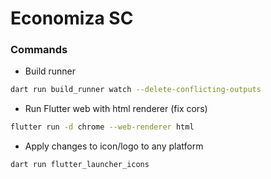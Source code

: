 # Economiza SC

### Commands

- Build runner

```bash
dart run build_runner watch --delete-conflicting-outputs
```

- Run Flutter web with html renderer (fix cors)

```bash
flutter run -d chrome --web-renderer html
```

- Apply changes to icon/logo to any platform

```bash
dart run flutter_launcher_icons
```
